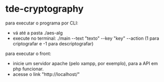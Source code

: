 # tde-cryptography


para executar o programa por CLI: 

 - vá até a pasta ./aes-alg
 - execute no terminal: ./main --text "texto" --key "key" --action (1 para criptografar e -1 para descriptografar)


para executar o front:

- inicie um servidor apache (pelo xampp, por exemplo), para a API em php funcionar.
- acesse o link "http://localhost/"
